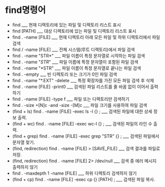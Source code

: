# find명령어

- find ___ 현재 디렉토리에 있는 파일 및 디렉토리 리스트 표시	
- find [PATH] ___ 대상 디렉토리에 있는 파일 및 디렉토리 리스트 표시	
- find . -name [FILE] ___ 현재 디렉토리 아래 모든 파일 및 하위 디렉토리에서 파일 검색	
- find / -name [FILE] ___ 전체 시스템(루트 디렉토리)에서 파일 검색	
- find . -name "STR*" ___ 파일 이름이 특정 문자열로 시작하는 파일 검색	
- find . -name "*STR*" ___ 파일 이름에 특정 문자열이 포함된 파일 검색
- find . -name "*STR" ___ 파일 이름이 특정 문자열로 끝나는 파일 검색	
- find . -empty ___ 빈 디렉토리 또는 크기가 0인 파일 검색	
- find . -name "*.EXT" -delete ___ 특정 확장자를 가진 모든 파일 검색 후 삭제	
- find . -name [FILE] -print0 ___ 검색된 파일 리스트를 줄 바꿈 없이 이어서 출력하기	
- find . -name [FILE] -type f ___ 파일 또는 디렉토리만 검색하기	
- find . -size +[N]c -and -size -[M]c ___ 파일 크기를 사용하여 파일 검색	
- (find + ls)	find . -name [FILE] -exec ls -l {} \; ___ 검색된 파일에 대한 상세 정보 출력. 
- (find + wc)	find . -name [FILE] -exec wc-l {} \; ___ 검색된 파일의 라인 수 출력. 
-  (find + grep)	find . -name [FILE] -exec grep "STR" {} \; ___ 검색된 파일에서 문자열 찾기.
- (find, redirection)	find . -name [FILE] > [SAVE_FILE] ___ 검색 결과를 파일로 저장. 
- (find, redirection)	find . -name [FILE] 2> /dev/null ___ 검색 중 에러 메시지 출력하지 않기 
- find . -maxdepth 1 -name [FILE] ___ 하위 디렉토리 검색하지 않기	
- (find + cp)	find . -name [FILE] -exec cp {} [PATH] \; ___ 검색된 파일 복사. 
